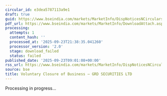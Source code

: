 ```yaml
---
circular_id: e3dea5787113a9e1
draft: true
guid: https://www.bseindia.com/markets/MarketInfo/DispNoticesNCirculars.aspx?Noticeid={7A40C9DF-B9E2-4FE8-9F7E-1D1D83FA0517}&noticeno=20250923-11&dt=09/23/2025&icount=11&totcount=84&flag=0
pdf_url: https://www.bseindia.com/markets/MarketInfo/DownloadAttach.aspx?id=20250923-11&attachedId=
processing:
  attempts: 1
  content_hash: ''
  processed_at: '2025-09-23T21:38:35.041260'
  processor_version: '2.0'
  stage: download_failed
  status: failed
published_date: '2025-09-23T09:01:08+00:00'
rss_url: https://www.bseindia.com/markets/MarketInfo/DispNoticesNCirculars.aspx?Noticeid={7A40C9DF-B9E2-4FE8-9F7E-1D1D83FA0517}&noticeno=20250923-11&dt=09/23/2025&icount=11&totcount=84&flag=0
source: bse
title: Voluntary Closure of Business – GRD SECURITIES LTD
---
```


Processing in progress...